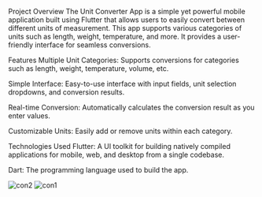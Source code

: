 Project Overview
The Unit Converter App is a simple yet powerful mobile application built using Flutter that allows users to easily convert between different units of measurement. This app supports various categories of units such as length, weight, temperature, and more. It provides a user-friendly interface for seamless conversions.

Features
Multiple Unit Categories: Supports conversions for categories such as length, weight, temperature, volume, etc.

Simple Interface: Easy-to-use interface with input fields, unit selection dropdowns, and conversion results.

Real-time Conversion: Automatically calculates the conversion result as you enter values.

Customizable Units: Easily add or remove units within each category.

Technologies Used
Flutter: A UI toolkit for building natively compiled applications for mobile, web, and desktop from a single codebase.

Dart: The programming language used to build the app.

![con2](https://github.com/user-attachments/assets/4339e205-157a-47b2-b2e8-b192994bcad9)
![con1](https://github.com/user-attachments/assets/e96814a7-e99f-443b-9412-9702d949038c)
